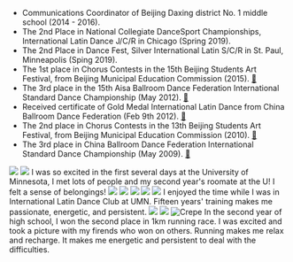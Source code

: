 * Communications Coordinator of Beijing Daxing district No. 1 middle school (2014 - 2016).
* The 2nd Place in National Collegiate DanceSport Championships, International Latin Dance J/C/R in Chicago (Spring 2019). 
* The 2nd Place in Dance Fest, Silver International Latin S/C/R in St. Paul, Minneapolis (Sping 2019).
* The 1st place in Chorus Contests in the 15th Beijing Students Art Festival, from Beijing Municipal Education Commission (2015). [📄](assets/img/15chorus.jpg)
* The 3rd place in the 15th Aisa Ballroom Dance Federation International Standard Dance Championship (May 2012). [📄](assets/img/abdf2.jpg)
* Received certificate of Gold Medal International Latin Dance from China Ballroom Dance Federation (Feb 9th 2012). [📄](assets/img/gold.jpg)
* The 2nd place in Chorus Contests in the 13th Beijing Students Art Festival, from Beijing Municipal Education Commission (2010). [📄](assets/img/13chorus.jpg)
* The 3rd place in China Ballroom Dance Federation International Standard Dance Championship (May 2009). [📄](assets/img/2009cbdf.jpg)

![](/assets/img/welcomeweek3.jpg)
![](/assets/img/welcomeweek1.jpg)
I was so excited in the first several days at the University of Minnesota, I met lots of people and my second year's roomate at the U! I felt a sense of belongings!
![](/assets/img/roclim.jpg)
![](/assets/img/roclimi.jpg)
![](/assets/img/latindance1.jpg)
![](/assets/img/dancefest.jpg)
![](/assets/img/ncdc.jpg)
I enjoyed the time while I was in International Latin Dance Club at UMN. Fifteen years' training makes me passionate, energetic, and persistent.
![](/assets/img/teachiii.jpg)
![](/assets/img/teachchildren.jpg)
![Crepe](/assets/img/15561605411207_.pic.jpg)
In the second year of high school, I won the second place in 1km running race. I was excited and took a picture with my firends who won on others. Running makes me relax and recharge. It makes me energetic and persistent to deal with the difficulties. 
